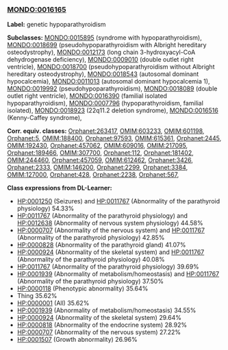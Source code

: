 
### [MONDO:0016165](http://purl.obolibrary.org/obo/MONDO_0016165)
**Label:** genetic hypoparathyroidism

**Subclasses:** [MONDO:0015895](http://purl.obolibrary.org/obo/MONDO_0015895) (syndrome with hypoparathyroidism), [MONDO:0018699](http://purl.obolibrary.org/obo/MONDO_0018699) (pseudohypoparathyroidism with Albright hereditary osteodystrophy), [MONDO:0012173](http://purl.obolibrary.org/obo/MONDO_0012173) (long chain 3-hydroxyacyl-CoA dehydrogenase deficiency), [MONDO:0009010](http://purl.obolibrary.org/obo/MONDO_0009010) (double outlet right ventricle), [MONDO:0018700](http://purl.obolibrary.org/obo/MONDO_0018700) (pseudohypoparathyroidism without Albright hereditary osteodystrophy), [MONDO:0018543](http://purl.obolibrary.org/obo/MONDO_0018543) (autosomal dominant hypocalcemia), [MONDO:0011013](http://purl.obolibrary.org/obo/MONDO_0011013) (autosomal dominant hypocalcemia 1), [MONDO:0019992](http://purl.obolibrary.org/obo/MONDO_0019992) (pseudohypoparathyroidism), [MONDO:0018089](http://purl.obolibrary.org/obo/MONDO_0018089) (double outlet right ventricle), [MONDO:0016390](http://purl.obolibrary.org/obo/MONDO_0016390) (familial isolated hypoparathyroidism), [MONDO:0007796](http://purl.obolibrary.org/obo/MONDO_0007796) (hypoparathyroidism, familial isolated), [MONDO:0018923](http://purl.obolibrary.org/obo/MONDO_0018923) (22q11.2 deletion syndrome), [MONDO:0016516](http://purl.obolibrary.org/obo/MONDO_0016516) (Kenny-Caffey syndrome), 

**Corr. equiv. classes:** [Orphanet:263417](http://www.orpha.net/ORDO/Orphanet_263417), [OMIM:603233](http://purl.obolibrary.org/obo/OMIM_603233), [OMIM:601198](http://purl.obolibrary.org/obo/OMIM_601198), [Orphanet:5](http://www.orpha.net/ORDO/Orphanet_5), [OMIM:188400](http://purl.obolibrary.org/obo/OMIM_188400), [Orphanet:97593](http://www.orpha.net/ORDO/Orphanet_97593), [OMIM:615361](http://purl.obolibrary.org/obo/OMIM_615361), [Orphanet:2445](http://www.orpha.net/ORDO/Orphanet_2445), [OMIM:192430](http://purl.obolibrary.org/obo/OMIM_192430), [Orphanet:457062](http://www.orpha.net/ORDO/Orphanet_457062), [OMIM:609016](http://purl.obolibrary.org/obo/OMIM_609016), [OMIM:217095](http://purl.obolibrary.org/obo/OMIM_217095), [Orphanet:189466](http://www.orpha.net/ORDO/Orphanet_189466), [OMIM:307700](http://purl.obolibrary.org/obo/OMIM_307700), [Orphanet:112](http://www.orpha.net/ORDO/Orphanet_112), [Orphanet:181402](http://www.orpha.net/ORDO/Orphanet_181402), [OMIM:244460](http://purl.obolibrary.org/obo/OMIM_244460), [Orphanet:457059](http://www.orpha.net/ORDO/Orphanet_457059), [OMIM:612462](http://purl.obolibrary.org/obo/OMIM_612462), [Orphanet:3426](http://www.orpha.net/ORDO/Orphanet_3426), [Orphanet:2333](http://www.orpha.net/ORDO/Orphanet_2333), [OMIM:146200](http://purl.obolibrary.org/obo/OMIM_146200), [Orphanet:2299](http://www.orpha.net/ORDO/Orphanet_2299), [Orphanet:3384](http://www.orpha.net/ORDO/Orphanet_3384), [OMIM:127000](http://purl.obolibrary.org/obo/OMIM_127000), [Orphanet:428](http://www.orpha.net/ORDO/Orphanet_428), [Orphanet:2238](http://www.orpha.net/ORDO/Orphanet_2238), [Orphanet:567](http://www.orpha.net/ORDO/Orphanet_567), 

**Class expressions from DL-Learner:**

- [HP:0001250](http://purl.obolibrary.org/obo/HP_0001250) (Seizures) and [HP:0011767](http://purl.obolibrary.org/obo/HP_0011767) (Abnormality of the parathyroid physiology) 54.33%
- [HP:0011767](http://purl.obolibrary.org/obo/HP_0011767) (Abnormality of the parathyroid physiology) and [HP:0012638](http://purl.obolibrary.org/obo/HP_0012638) (Abnormality of nervous system physiology) 44.58%
- [HP:0000707](http://purl.obolibrary.org/obo/HP_0000707) (Abnormality of the nervous system) and [HP:0011767](http://purl.obolibrary.org/obo/HP_0011767) (Abnormality of the parathyroid physiology) 42.85%
- [HP:0000828](http://purl.obolibrary.org/obo/HP_0000828) (Abnormality of the parathyroid gland) 41.07%
- [HP:0000924](http://purl.obolibrary.org/obo/HP_0000924) (Abnormality of the skeletal system) and [HP:0011767](http://purl.obolibrary.org/obo/HP_0011767) (Abnormality of the parathyroid physiology) 40.08%
- [HP:0011767](http://purl.obolibrary.org/obo/HP_0011767) (Abnormality of the parathyroid physiology) 39.69%
- [HP:0001939](http://purl.obolibrary.org/obo/HP_0001939) (Abnormality of metabolism/homeostasis) and [HP:0011767](http://purl.obolibrary.org/obo/HP_0011767) (Abnormality of the parathyroid physiology) 37.50%
- [HP:0000118](http://purl.obolibrary.org/obo/HP_0000118) (Phenotypic abnormality) 35.64%
- Thing 35.62%
- [HP:0000001](http://purl.obolibrary.org/obo/HP_0000001) (All) 35.62%
- [HP:0001939](http://purl.obolibrary.org/obo/HP_0001939) (Abnormality of metabolism/homeostasis) 34.55%
- [HP:0000924](http://purl.obolibrary.org/obo/HP_0000924) (Abnormality of the skeletal system) 29.64%
- [HP:0000818](http://purl.obolibrary.org/obo/HP_0000818) (Abnormality of the endocrine system) 28.92%
- [HP:0000707](http://purl.obolibrary.org/obo/HP_0000707) (Abnormality of the nervous system) 27.22%
- [HP:0001507](http://purl.obolibrary.org/obo/HP_0001507) (Growth abnormality) 26.96%


